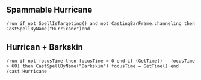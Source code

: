 ## Spammable Hurricane
```
/run if not SpellIsTargeting() and not CastingBarFrame.channeling then CastSpellByName("Hurricane")end
```


## Hurrican + Barkskin
```
/run if not focusTime then focusTime = 0 end if (GetTime() - focusTime > 60) then CastSpellByName("Barkskin") focusTime = GetTime() end
/cast Hurricane
```